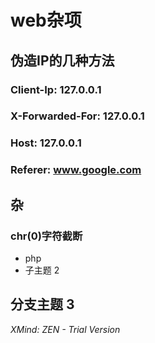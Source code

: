 # web杂项

## 伪造IP的几种方法

### Client-Ip: 127.0.0.1

### X-Forwarded-For: 127.0.0.1

### Host: 127.0.0.1

### Referer: www.google.com

## 杂

### chr(0)字符截断

- php
- 子主题 2

## 分支主题 3

*XMind: ZEN - Trial Version*